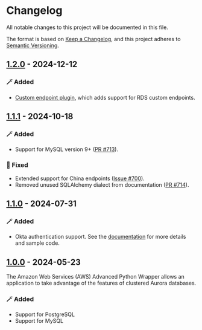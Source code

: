 # Changelog
All notable changes to this project will be documented in this file.

The format is based on [Keep a Changelog](https://keepachangelog.com/en/1.0.0/), and this project adheres to [Semantic Versioning](https://semver.org/#semantic-versioning-200).

## [1.2.0] - 2024-12-12
### :magic_wand: Added
* [Custom endpoint plugin](https://github.com/aws/aws-advanced-python-wrapper/blob/main/docs/using-the-python-driver/using-plugins/UsingTheCustomEndpointPlugin.md), which adds support for RDS custom endpoints.

## [1.1.1] - 2024-10-18
### :magic_wand: Added
* Support for MySQL version 9+ ([PR #713](https://github.com/aws/aws-advanced-python-wrapper/pull/713)).

### :bug: Fixed
* Extended support for China endpoints ([Issue #700](https://github.com/aws/aws-advanced-python-wrapper/issues/700)).
* Removed unused SQLAlchemy dialect from documentation ([PR #714](https://github.com/aws/aws-advanced-python-wrapper/pull/714)).

## [1.1.0] - 2024-07-31
### :magic_wand: Added
* Okta authentication support. See the [documentation](./docs/using-the-python-driver/using-plugins/UsingTheOktaAuthenticationPlugin.md) for more details and sample code.

## [1.0.0] - 2024-05-23
The Amazon Web Services (AWS) Advanced Python Wrapper allows an application to take advantage of the features of clustered Aurora databases.

### :magic_wand: Added
* Support for PostgreSQL
* Support for MySQL

[1.2.0]: https://github.com/aws/aws-advanced-python-wrapper/compare/1.1.1...1.2.0
[1.1.1]: https://github.com/aws/aws-advanced-python-wrapper/compare/1.1.0...1.1.1
[1.1.0]: https://github.com/aws/aws-advanced-python-wrapper/compare/1.0.0...1.1.0
[1.0.0]: https://github.com/aws/aws-advanced-python-wrapper/releases/tag/1.0.0
